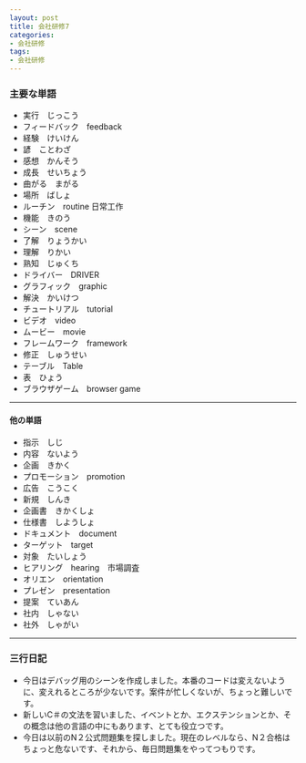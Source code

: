 ```yaml
---
layout: post
title: 会社研修7
categories:
- 会社研修
tags:
- 会社研修
---
```


### 主要な単語

* 実行　じっこう
* フィードバック　feedback
* 経験　けいけん
* 諺　ことわざ
* 感想　かんそう
* 成長　せいちょう
* 曲がる　まがる
* 場所　ばしょ
* ルーチン　routine  日常工作
* 機能　きのう
* シーン　scene
* 了解　りょうかい
* 理解　りかい
* 熟知　じゅくち
* ドライバー　DRIVER
* グラフィック　graphic
* 解決　かいけつ
* チュートリアル　tutorial
* ビデオ　video
* ムービー　movie
* フレームワーク　framework
* 修正　しゅうせい
* テーブル　Table
* 表　ひょう
* ブラウザゲーム　browser game

---
#### 他の単語

* 指示　しじ
* 内容　ないよう
* 企画　きかく
* プロモーション　promotion
* 広告　こうこく
* 新規　しんき
* 企画書　きかくしょ
* 仕様書　しようしょ
* ドキュメント　document
* ターゲット　target
* 対象　たいしょう
* ヒアリング　hearing　市場調査
* オリエン　orientation
* プレゼン　presentation
* 提案　ていあん
* 社内　しゃない
* 社外　しゃがい

---

### 三行日記

* 今日はデバッグ用のシーンを作成しました。本番のコードは変えないように、変えれるところが少ないです。案件が忙しくないが、ちょっと難しいです。
* 新しいC＃の文法を習いました、イベントとか、エクステンションとか、その概念は他の言語の中にもあります、とても役立つです。
* 今日は以前のN２公式問題集を探しました。現在のレベルなら、N２合格はちょっと危ないです、それから、毎日問題集をやってつもりです。

